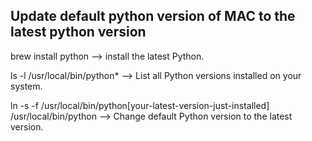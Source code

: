 ## Update default python version of MAC to the latest python version

brew install python --> install the latest Python.

ls -l /usr/local/bin/python* --> List all Python versions installed on your system.

ln -s -f /usr/local/bin/python[your-latest-version-just-installed] /usr/local/bin/python --> Change default Python version to the latest version.
